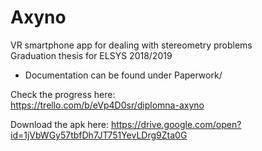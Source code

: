 # Axyno

VR smartphone app for dealing with stereometry problems  
Graduation thesis for ELSYS 2018/2019

- Documentation can be found under Paperwork/
  
Check the progress here:  
https://trello.com/b/eVp4D0sr/diplomna-axyno

Download the apk here:
https://drive.google.com/open?id=1jVbWGy57tbfDh7JT751YevLDrg9Zta0G

